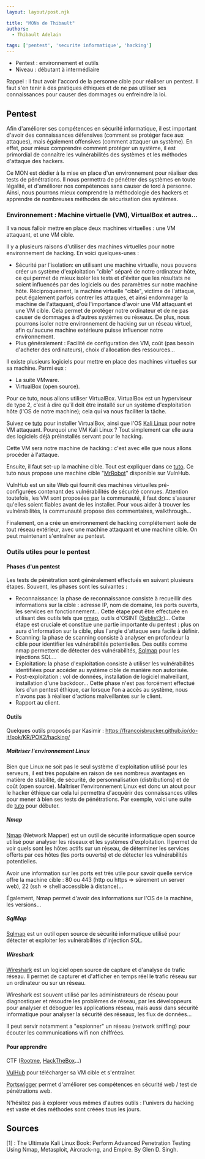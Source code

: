 ```yaml
---
layout: layout/post.njk

title: "MONs de Thibault"
authors:
  - Thibault Adelain

tags: ['pentest', 'securite informatique', 'hacking']
---
```


<!-- début résumé -->
- Pentest : environnement et outils
- Niveau : débutant à intermédiaire

<!-- fin résumé -->

Rappel : Il faut avoir l'accord de la personne cible pour réaliser un pentest. Il faut s'en tenir à des pratiques éthiques et de ne pas utiliser ses connaissances pour causer des dommages ou enfreindre la loi.

## Pentest

Afin d'améliorer ses compétences en sécurité informatique, il est important d'avoir des connaissances défensives (comment se protéger face aux attaques), mais également offensives (comment attaquer un système). En effet, pour mieux comprendre comment protéger un système, il est primordial de connaître les vulnérabilités des systèmes et les méthodes d'attaque des hackers.

Ce MON est dédier à la mise en place d'un environnement pour réaliser des tests de pénétrations. Il nous permettra de pénétrer des systèmes en toute légalité, et d'améliorer nos compétences sans causer de tord à personne. Ainsi, nous pourrons mieux comprendre la méthodologie des hackers et apprendre de nombreuses méthodes de sécurisation des systèmes.

### Environnement : Machine virtuelle (VM), VirtualBox et autres...

Il va nous falloir mettre en place deux machines virtuelles : une VM attaquant, et une VM cible.

Il y a plusieurs raisons d'utiliser des machines virtuelles pour notre environnement de hacking. En voici quelques-unes :  

- Sécurité par l'isolation: en utilisant une machine virtuelle, nous pouvons créer un système d'exploitation "cible" séparé de notre ordinateur hôte, ce qui permet de mieux isoler les tests et d'éviter que les résultats ne soient influencés par des logiciels ou des paramètres sur notre machine hôte. Réciproquement, la machine virtuelle "cible", victime de l'attaque, peut également parfois contrer les attaques, et ainsi endommager la machine de l'attaquant, d'où l'importance d'avoir une VM attaquant et une VM cible. Cela permet de protéger notre  ordinateur et de ne pas causer de dommages à d'autres systèmes ou réseaux. De plus, nous pourrons isoler notre environnement de hacking sur un réseau virtuel, afin qu'aucune machine extérieure puisse influencer notre environnement.
- Plus généralement : Facilité de configuration des VM, coût (pas besoin d'acheter des ordinateurs), choix d'allocation des ressources...

Il existe plusieurs logiciels pour mettre en place des machines virtuelles sur sa machine. Parmi eux :

- La suite VMware.
- VirtualBox (open source).

Pour ce tuto, nous allons utiliser VirtualBox. VirtualBox est un hyperviseur de type 2, c'est à dire qu'il doit être installé sur un système d'exploitation hôte (l'OS de notre machine); cela qui va nous faciliter la tâche.

Suivez ce [tuto](https://www.youtube.com/watch?v=wX75Z-4MEoM&t=725s&ab_channel=NetworkChuck)  pour installer VirtualBox, ainsi que l'OS [Kali Linux](https://www.kali.org/) pour notre VM attaquant. Pourquoi une VM Kali Linux ? Tout simplement car elle aura des logiciels déjà préinstallés servant pour le hacking.

Cette VM sera notre machine de hacking : c'est avec elle que nous allons procéder à l'attaque.

Ensuite, il faut set-up la machine cible. Tout est expliquer dans ce [tuto](https://www.youtube.com/watch?v=mvsiuLzpx2E&ab_channel=NetworkChuck). Ce tuto nous propose une machine cible "[MrRobot](https://www.vulnhub.com/entry/mr-robot-1,151/)" disponible sur VulnHub.

VulnHub est un site Web qui fournit des machines virtuelles pré-configurées contenant des vulnérabilités de sécurité connues. Attention toutefois, les VM sont proposées par la communauté, il faut donc s'assurer qu'elles soient fiables avant de les installer. Pour vous aider à trouver les vulnérabilités, la communauté propose des commentaires, walkthrough...

Finalement, on a crée un environnement de hacking complétement isolé de tout réseau extérieur, avec une machine attaquant et une machine cible. On peut maintenant s'entraîner au pentest.

### Outils utiles pour le pentest

#### Phases d'un pentest

Les tests de pénétration sont généralement effectués en suivant plusieurs étapes. Souvent, les phases sont les suivantes :

- Reconnaissance: la phase de reconnaissance consiste à recueillir des informations sur la cible : adresse IP, nom de domaine, les ports ouverts, les services en fonctionnement... Cette étape peut être effectuée en utilisant des outils tels que [nmap](https://nmap.org/), outils d'OSINT ([Sublist3r](https://github.com/aboul3la/sublist3r))... Cette étape est cruciale et constitue une partie importante du pentest : plus on aura d'information sur la cible, plus l'angle d'attaque sera facile à définir.
- Scanning: la phase de scanning consiste à analyser en profondeur la cible pour identifier les vulnérabilités potentielles. Des outils comme nmap permettent de détecter des vulnérabilités, [Sqlmap](https://sqlmap.org/) pour les injections SQL...
- Exploitation: la phase d'exploitation consiste à utiliser les vulnérabilités identifiées pour accéder au système cible de manière non autorisée.
- Post-exploitation : vol de données, installation de logiciel malveillant, installation d'une backdoor... Cette phase n'est pas forcément effectué lors d'un pentest éthique, car lorsque l'on a accès au système, nous n'avons pas à réaliser d'actions malveillantes sur le client.
- Rapport au client.

#### Outils

Quelques outils proposés par Kasimir : <https://francoisbrucker.github.io/do-it/pok/KR/POK2/hacking/>

##### Maîtriser l'environnement Linux

Bien que Linux ne soit pas le seul système d'exploitation utilisé pour les serveurs, il est très populaire en raison de ses nombreux avantages en matière de stabilité, de sécurité, de personnalisation (distributions) et de coût (open source). Maîtriser l'environnement Linux est donc un atout pour le hacker éthique car cela lui permettra d'acquérir des connaissances utiles pour mener à bien ses tests de pénétrations. Par exemple, voici une suite de [tuto](https://www.youtube.com/playlist?list=PLIhvC56v63IJIujb5cyE13oLuyORZpdkL) pour débuter.

##### Nmap

[Nmap](https://nmap.org/) (Network Mapper) est un outil de sécurité informatique open source utilisé pour analyser les réseaux et les systèmes d'exploitation. Il permet de voir quels sont les hôtes actifs sur un réseau, de déterminer les services offerts par ces hôtes (les ports ouverts) et de détecter les vulnérabilités potentielles.

Avoir une information sur les ports est très utile pour savoir quelle service offre la machine cible : 80 ou 443 (http ou https => sûrement un server web), 22 (ssh => shell accessible à distance)...

Également, Nmap permet d'avoir des informations sur l'OS de la machine, les versions...

##### SqlMap

[Sqlmap](https://sqlmap.org/) est un outil open source de sécurité informatique utilisé pour détecter et exploiter les vulnérabilités d'injection SQL.

##### Wireshark

[Wireshark](https://www.wireshark.org/) est un logiciel open source de capture et d'analyse de trafic réseau. Il permet de capturer et d'afficher en temps réel le trafic réseau sur un ordinateur ou sur un réseau.

Wireshark est souvent utilisé par les administrateurs de réseau pour diagnostiquer et résoudre les problèmes de réseau, par les développeurs pour analyser et déboguer les applications réseau, mais aussi dans sécurité informatique pour analyser la sécurité des réseaux, les flux de données...

Il peut servir notamment a "espionner" un réseau (network sniffing) pour écouter les communications wifi non chiffrées.

#### Pour apprendre

CTF ([Rootme](https://www.root-me.org/), [HackTheBox](https://www.hackthebox.com/)...)

[VulHub](https://www.vulnhub.com/) pour télécharger sa VM cible et s'entraîner.

[Portswigger](https://portswigger.net/web-security) permet d'améliorer ses compétences en sécurité web / test de pénétrations web.

N'hésitez pas à explorer vous mêmes d'autres outils : l'univers du hacking est vaste et des méthodes sont créées tous les jours.

## Sources

[1] : The Ultimate Kali Linux Book: Perform Advanced Penetration Testing Using Nmap, Metasploit, Aircrack-ng, and Empire. By Glen D. Singh.